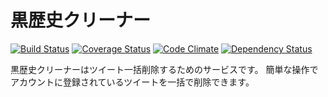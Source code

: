 黒歴史クリーナー
==============

[![Build Status](https://travis-ci.org/cohakim/clean_them_all.svg?branch=master)](https://travis-ci.org/cohakim/clean_them_all)
[![Coverage Status](https://coveralls.io/repos/github/cohakim/clean_them_all/badge.svg)](https://coveralls.io/github/cohakim/clean_them_all)
[![Code Climate](https://codeclimate.com/github/cohakim/clean_them_all/badges/gpa.svg)](https://codeclimate.com/github/cohakim/clean_them_all)
[![Dependency Status](https://gemnasium.com/badges/github.com/cohakim/clean_them_all.svg)](https://gemnasium.com/github.com/cohakim/clean_them_all)

黒歴史クリーナーはツイート一括削除するためのサービスです。
簡単な操作でアカウントに登録されているツイートを一括で削除できます。
